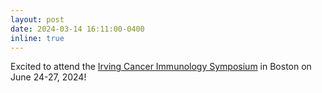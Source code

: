 ```yaml
---
layout: post
date: 2024-03-14 16:11:00-0400
inline: true
---
```


Excited to attend the [Irving Cancer Immunology Symposium](https://irvingcancerimmunologysymposium.com/) in Boston on June 24-27, 2024!
